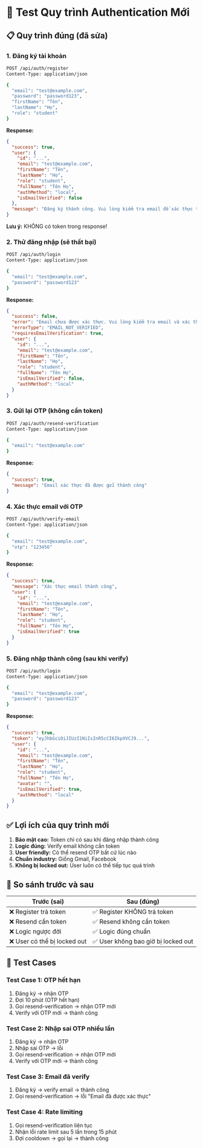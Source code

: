 # 🔐 Test Quy trình Authentication Mới

## 📋 Quy trình đúng (đã sửa)

### 1. Đăng ký tài khoản
```bash
POST /api/auth/register
Content-Type: application/json

{
  "email": "test@example.com",
  "password": "password123",
  "firstName": "Tên",
  "lastName": "Họ",
  "role": "student"
}
```

**Response:**
```json
{
  "success": true,
  "user": {
    "id": "...",
    "email": "test@example.com",
    "firstName": "Tên",
    "lastName": "Họ",
    "role": "student",
    "fullName": "Tên Họ",
    "authMethod": "local",
    "isEmailVerified": false
  },
  "message": "Đăng ký thành công. Vui lòng kiểm tra email để xác thực tài khoản."
}
```

**Lưu ý:** KHÔNG có token trong response!

### 2. Thử đăng nhập (sẽ thất bại)
```bash
POST /api/auth/login
Content-Type: application/json

{
  "email": "test@example.com",
  "password": "password123"
}
```

**Response:**
```json
{
  "success": false,
  "error": "Email chưa được xác thực. Vui lòng kiểm tra email và xác thực tài khoản trước khi đăng nhập.",
  "errorType": "EMAIL_NOT_VERIFIED",
  "requiresEmailVerification": true,
  "user": {
    "id": "...",
    "email": "test@example.com",
    "firstName": "Tên",
    "lastName": "Họ",
    "role": "student",
    "fullName": "Tên Họ",
    "isEmailVerified": false,
    "authMethod": "local"
  }
}
```

### 3. Gửi lại OTP (không cần token)
```bash
POST /api/auth/resend-verification
Content-Type: application/json

{
  "email": "test@example.com"
}
```

**Response:**
```json
{
  "success": true,
  "message": "Email xác thực đã được gửi thành công"
}
```

### 4. Xác thực email với OTP
```bash
POST /api/auth/verify-email
Content-Type: application/json

{
  "email": "test@example.com",
  "otp": "123456"
}
```

**Response:**
```json
{
  "success": true,
  "message": "Xác thực email thành công",
  "user": {
    "id": "...",
    "email": "test@example.com",
    "firstName": "Tên",
    "lastName": "Họ",
    "role": "student",
    "fullName": "Tên Họ",
    "isEmailVerified": true
  }
}
```

### 5. Đăng nhập thành công (sau khi verify)
```bash
POST /api/auth/login
Content-Type: application/json

{
  "email": "test@example.com",
  "password": "password123"
}
```

**Response:**
```json
{
  "success": true,
  "token": "eyJhbGciOiJIUzI1NiIsInR5cCI6IkpXVCJ9...",
  "user": {
    "id": "...",
    "email": "test@example.com",
    "firstName": "Tên",
    "lastName": "Họ",
    "role": "student",
    "fullName": "Tên Họ",
    "avatar": "",
    "isEmailVerified": true,
    "authMethod": "local"
  }
}
```

## ✅ Lợi ích của quy trình mới

1. **Bảo mật cao:** Token chỉ có sau khi đăng nhập thành công
2. **Logic đúng:** Verify email không cần token
3. **User friendly:** Có thể resend OTP bất cứ lúc nào
4. **Chuẩn industry:** Giống Gmail, Facebook
5. **Không bị locked out:** User luôn có thể tiếp tục quá trình

## 🔄 So sánh trước và sau

| Trước (sai) | Sau (đúng) |
|-------------|------------|
| ❌ Register trả token | ✅ Register KHÔNG trả token |
| ❌ Resend cần token | ✅ Resend không cần token |
| ❌ Logic ngược đời | ✅ Logic đúng chuẩn |
| ❌ User có thể bị locked out | ✅ User không bao giờ bị locked out |

## 🧪 Test Cases

### Test Case 1: OTP hết hạn
1. Đăng ký → nhận OTP
2. Đợi 10 phút (OTP hết hạn)
3. Gọi resend-verification → nhận OTP mới
4. Verify với OTP mới → thành công

### Test Case 2: Nhập sai OTP nhiều lần
1. Đăng ký → nhận OTP
2. Nhập sai OTP → lỗi
3. Gọi resend-verification → nhận OTP mới
4. Verify với OTP mới → thành công

### Test Case 3: Email đã verify
1. Đăng ký → verify email → thành công
2. Gọi resend-verification → lỗi "Email đã được xác thực"

### Test Case 4: Rate limiting
1. Gọi resend-verification liên tục
2. Nhận lỗi rate limit sau 5 lần trong 15 phút
3. Đợi cooldown → gọi lại → thành công
